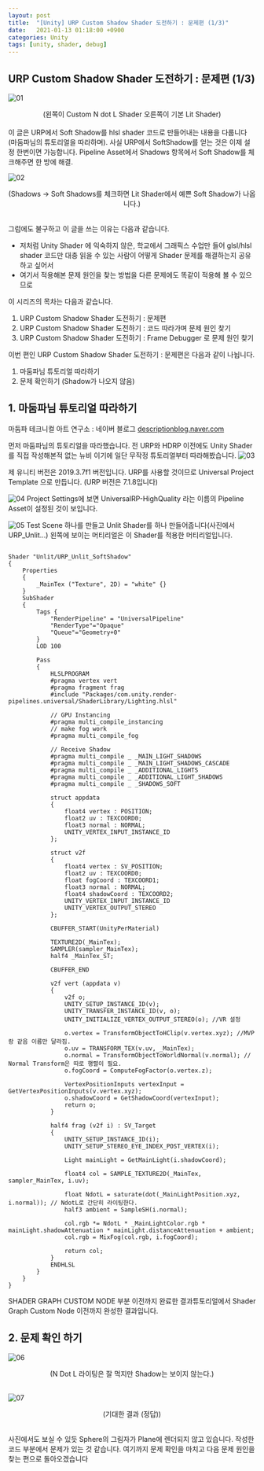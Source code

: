 ```yaml
---
layout: post
title:  "[Unity] URP Custom Shadow Shader 도전하기 : 문제편 (1/3)"
date:   2021-01-13 01:18:00 +0900
categories: Unity
tags: [unity, shader, debug]
---
```


## URP Custom Shadow Shader 도전하기 : 문제편 (1/3) 

![01](/assets/images/Unity/01/01.png)
<center>(왼쪽이 Custom N dot L Shader 오른쪽이 기본 Lit Shader)</center> <br>
이 글은 URP에서 Soft Shadow를 hlsl shader 코드로 만들어내는 내용을 다룹니다 (마둠파님의 튜토리얼을 따라하며). 사실 URP에서 SoftShadow를 얻는 것은 이제 설정 한번이면 가능합니다. Pipeline Asset에서 Shadows 항목에서 Soft Shadow를 체크해주면 한 방에 해결.

![02](/assets/images/Unity/01/02.png)
<center>(Shadows -> Soft Shadows를 체크하면 Lit Shader에서 예쁜 Soft Shadow가 나옵니다.)</center> <br>

그럼에도 불구하고 이 글을 쓰는 이유는 다음과 같습니다.

* 저처럼 Unity Shader 에 익숙하지 않은, 학교에서 그래픽스 수업만 들어 glsl/hlsl shader 코드만 대충 읽을 수 있는 사람이 어떻게 Shader 문제를 해결하는지 공유하고 싶어서
* 여기서 적용해본 문제 원인을 찾는 방법을 다른 문제에도 똑같이 적용해 볼 수 있으므로


이 시리즈의 목차는 다음과 같습니다.
1. URP Custom Shadow Shader 도전하기 : 문제편
2. URP Custom Shadow Shader 도전하기 : 코드 따라가며 문제 원인 찾기
3. URP Custom Shadow Shader 도전하기 : Frame Debugger 로 문제 원인 찾기

이번 편인 URP Custom Shadow Shader 도전하기 : 문제편은 다음과 같이 나뉩니다.

1. 마둠파님 튜토리얼 따라하기
2. 문제 확인하기 (Shadow가 나오지 않음)


## 1. 마둠파님 튜토리얼 따라하기
마둠파 테크니컬 아트 연구소 : 네이버 블로그
[descriptionblog.naver.com](descriptionblog.naver.com)

먼저 마둠파님의 튜토리얼을 따라했습니다. 전 URP와 HDRP 이전에도 Unity Shader를 직접 작성해본적 없는 뉴비 이기에 일단 무작정 튜토리얼부터 따라해봤습니다.
![03](/assets/images/Unity/01/03.png)

제 유니티 버전은 2019.3.7f1 버전입니다. URP를 사용할 것이므로 Universal Project Template 으로 만듭니다. (URP 버전은 7.1.8입니다)

![04](/assets/images/Unity/01/04.png)
Project Settings에 보면 UniversalRP-HighQuality 라는 이름의 Pipeline Asset이 설정된 것이 보입니다.

![05](/assets/images/Unity/01/05.png)
Test Scene 하나를 만들고 Unlit Shader를 하나 만들어줍니다(사진에서 URP_Unlit…) 왼쪽에 보이는 머티리얼은 이 Shader를 적용한 머티리얼입니다.  

<pre><code>
Shader "Unlit/URP_Unlit_SoftShadow"
{
    Properties
    {
        _MainTex ("Texture", 2D) = "white" {}
    }
    SubShader
    {
        Tags { 
            "RenderPipeline" = "UniversalPipeline"
            "RenderType"="Opaque" 
            "Queue"="Geometry+0"
        }
        LOD 100

        Pass
        {
            HLSLPROGRAM
            #pragma vertex vert
            #pragma fragment frag
            #include "Packages/com.unity.render-pipelines.universal/ShaderLibrary/Lighting.hlsl"

            // GPU Instancing
            #pragma multi_compile_instancing
            // make fog work
            #pragma multi_compile_fog

            // Receive Shadow
            #pragma multi_compile _ _MAIN_LIGHT_SHADOWS
            #pragma multi_compile _ _MAIN_LIGHT_SHADOWS_CASCADE
            #pragma multi_compile _ _ADDITIONAL_LIGHTS
            #pragma multi_compile _ _ADDITIONAL_LIGHT_SHADOWS
            #pragma multi_compile _ _SHADOWS_SOFT

            struct appdata
            {
                float4 vertex : POSITION;
                float2 uv : TEXCOORD0;
                float3 normal : NORMAL;
                UNITY_VERTEX_INPUT_INSTANCE_ID
            };

            struct v2f
            {
                float4 vertex : SV_POSITION;
                float2 uv : TEXCOORD0;
                float fogCoord : TEXCOORD1;
                float3 normal : NORMAL;
                float4 shadowCoord : TEXCOORD2;
                UNITY_VERTEX_INPUT_INSTANCE_ID
                UNITY_VERTEX_OUTPUT_STEREO
            };

            CBUFFER_START(UnityPerMaterial)

            TEXTURE2D(_MainTex);
            SAMPLER(sampler_MainTex);
            half4 _MainTex_ST;

            CBUFFER_END

            v2f vert (appdata v)
            {
                v2f o;
                UNITY_SETUP_INSTANCE_ID(v);
                UNITY_TRANSFER_INSTANCE_ID(v, o); 
                UNITY_INITIALIZE_VERTEX_OUTPUT_STEREO(o); //VR 설정

                o.vertex = TransformObjectToHClip(v.vertex.xyz); //MVP랑 같음 이름만 달라짐.
                o.uv = TRANSFORM_TEX(v.uv, _MainTex);
                o.normal = TransformObjectToWorldNormal(v.normal); // Normal Transform은 따로 행렬이 필요.
                o.fogCoord = ComputeFogFactor(o.vertex.z);

                VertexPositionInputs vertexInput = GetVertexPositionInputs(v.vertex.xyz);
                o.shadowCoord = GetShadowCoord(vertexInput);
                return o;
            }

            half4 frag (v2f i) : SV_Target
            {
                UNITY_SETUP_INSTANCE_ID(i);
                UNITY_SETUP_STEREO_EYE_INDEX_POST_VERTEX(i);

                Light mainLight = GetMainLight(i.shadowCoord);

                float4 col = SAMPLE_TEXTURE2D(_MainTex, sampler_MainTex, i.uv);

                float NdotL = saturate(dot(_MainLightPosition.xyz, i.normal)); // NdotL로 간단히 라이팅한다.
                half3 ambient = SampleSH(i.normal);

                col.rgb *= NdotL * _MainLightColor.rgb * mainLight.shadowAttenuation * mainLight.distanceAttenuation + ambient;
                col.rgb = MixFog(col.rgb, i.fogCoord);
                
                return col;
            }
            ENDHLSL
        }
    }
}
</code></pre>

SHADER GRAPH CUSTOM NODE 부분 이전까지 완료한 결과튜토리얼에서 Shader Graph Custom Node 이전까지 완성한 결과입니다.  

## 2. 문제 확인 하기

![06](/assets/images/Unity/01/06.png)
<center>(N Dot L 라이팅은 잘 먹지만 Shadow는 보이지 않는다.)</center> <br>

![07](/assets/images/Unity/01/07.png)
<center>(기대한 결과 (정답))</center> <br>

사진에서도 보실 수 있듯 Sphere의 그림자가 Plane에 렌더되지 않고 있습니다. 작성한 코드 부분에서 문제가 있는 것 같습니다.
여기까지 문제 확인을 마치고 다음 문제 원인을 찾는 편으로 돌아오겠습니다